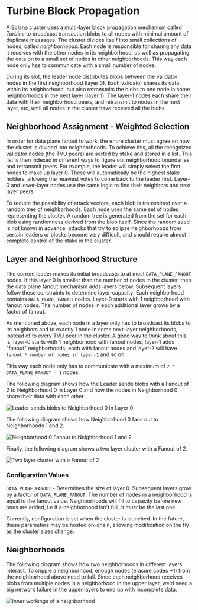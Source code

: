 # Turbine Block Propagation

A Solana cluster uses a multi-layer block propagation mechanism called _Turbine_ to broadcast transaction blobs to all nodes with minimal amount of duplicate messages. The cluster divides itself into small collections of nodes, called _neighborhoods_. Each node is responsible for sharing any data it receives with the other nodes in its neighborhood, as well as propagating the data on to a small set of nodes in other neighborhoods. This way each node only has to communicate with a small number of nodes.

During its slot, the leader node distributes blobs between the validator nodes in the first neighborhood \(layer 0\). Each validator shares its data within its neighborhood, but also retransmits the blobs to one node in some neighborhoods in the next layer \(layer 1\). The layer-1 nodes each share their data with their neighborhood peers, and retransmit to nodes in the next layer, etc, until all nodes in the cluster have received all the blobs.

## Neighborhood Assignment - Weighted Selection

In order for data plane fanout to work, the entire cluster must agree on how the cluster is divided into neighborhoods. To achieve this, all the recognized validator nodes \(the TVU peers\) are sorted by stake and stored in a list. This list is then indexed in different ways to figure out neighborhood boundaries and retransmit peers. For example, the leader will simply select the first nodes to make up layer 0. These will automatically be the highest stake holders, allowing the heaviest votes to come back to the leader first. Layer-0 and lower-layer nodes use the same logic to find their neighbors and next layer peers.

To reduce the possibility of attack vectors, each blob is transmitted over a random tree of neighborhoods. Each node uses the same set of nodes representing the cluster. A random tree is generated from the set for each blob using randomness derived from the blob itself. Since the random seed is not known in advance, attacks that try to eclipse neighborhoods from certain leaders or blocks become very difficult, and should require almost complete control of the stake in the cluster.

## Layer and Neighborhood Structure

The current leader makes its initial broadcasts to at most `DATA_PLANE_FANOUT` nodes. If this layer 0 is smaller than the number of nodes in the cluster, then the data plane fanout mechanism adds layers below. Subsequent layers follow these constraints to determine layer-capacity: Each neighborhood contains `DATA_PLANE_FANOUT` nodes. Layer-0 starts with 1 neighborhood with fanout nodes. The number of nodes in each additional layer grows by a factor of fanout.

As mentioned above, each node in a layer only has to broadcast its blobs to its neighbors and to exactly 1 node in some next-layer neighborhoods, instead of to every TVU peer in the cluster. A good way to think about this is, layer-0 starts with 1 neighborhood with fanout nodes, layer-1 adds "fanout" neighborhoods, each with fanout nodes and layer-2 will have `fanout * number of nodes in layer-1` and so on.

This way each node only has to communicate with a maximum of `2 * DATA_PLANE_FANOUT - 1` nodes.

The following diagram shows how the Leader sends blobs with a Fanout of 2 to Neighborhood 0 in Layer 0 and how the nodes in Neighborhood 0 share their data with each other.

![Leader sends blobs to Neighborhood 0 in Layer 0](../.gitbook/assets/data-plane-seeding.svg)

The following diagram shows how Neighborhood 0 fans out to Neighborhoods 1 and 2.

![Neighborhood 0 Fanout to Neighborhood 1 and 2](../.gitbook/assets/data-plane-fanout.svg)

Finally, the following diagram shows a two layer cluster with a Fanout of 2.

![Two layer cluster with a Fanout of 2](../.gitbook/assets/data-plane.svg)

### Configuration Values

`DATA_PLANE_FANOUT` - Determines the size of layer 0. Subsequent layers grow by a factor of `DATA_PLANE_FANOUT`. The number of nodes in a neighborhood is equal to the fanout value. Neighborhoods will fill to capacity before new ones are added, i.e if a neighborhood isn't full, it _must_ be the last one.

Currently, configuration is set when the cluster is launched. In the future, these parameters may be hosted on-chain, allowing modification on the fly as the cluster sizes change.

## Neighborhoods

The following diagram shows how two neighborhoods in different layers interact. To cripple a neighborhood, enough nodes \(erasure codes +1\) from the neighborhood above need to fail. Since each neighborhood receives blobs from multiple nodes in a neighborhood in the upper layer, we'd need a big network failure in the upper layers to end up with incomplete data.

![Inner workings of a neighborhood](../.gitbook/assets/data-plane-neighborhood.svg)

